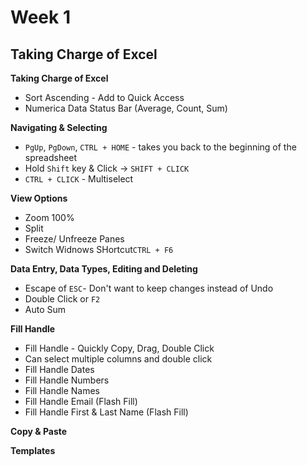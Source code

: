 # Week 1
## Taking Charge of Excel

**Taking Charge of Excel**
* Sort Ascending - Add to Quick Access
* Numerica Data Status Bar (Average, Count, Sum)

**Navigating & Selecting**
* `PgUp`, `PgDown`, `CTRL + HOME` - takes you back to the beginning of the spreadsheet
* Hold `Shift` key & Click -> `SHIFT + CLICK`
* `CTRL + CLICK` - Multiselect

**View Options**
* Zoom 100%
* Split
* Freeze/ Unfreeze Panes
* Switch Widnows SHortcut`CTRL + F6`

**Data Entry, Data Types, Editing and Deleting**
* Escape of `ESC`- Don't want to keep changes instead of Undo
* Double Click or `F2`
* Auto Sum

**Fill Handle**
* Fill Handle - Quickly Copy, Drag, Double Click
* Can select multiple columns and double click
* Fill Handle Dates
* Fill Handle Numbers
* Fill Handle Names
* Fill Handle Email (Flash Fill)
* Fill Handle First & Last Name (Flash Fill)

**Copy & Paste**

**Templates**
